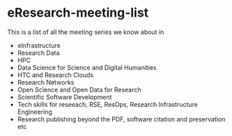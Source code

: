 # eResearch-meeting-list

This is a list of all the meeting series we know about in 

* eInfrastructure
* Research Data
* HPC
* Data Science for Science and Digital Humanities
* HTC and Research Clouds
* Research Networks
* Open Science and Open Data for Research
* Scientific Software Development
* Tech skills for reseeach, RSE, ResOps, Research Infrastructure Engineering
* Research publishing beyond the PDF, software citation and preservation etc
